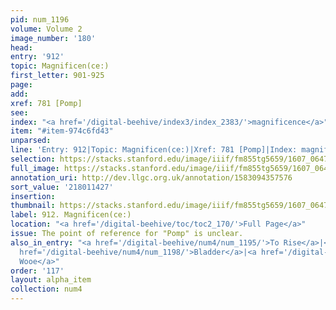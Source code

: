 ```yaml
---
pid: num_1196
volume: Volume 2
image_number: '180'
head:
entry: '912'
topic: Magnificen(ce:)
first_letter: 901-925
page:
add:
xref: 781 [Pomp]
see:
index: "<a href='/digital-beehive/index3/index_2383/'>magnificence</a>"
item: "#item-974c6fd43"
unparsed:
line: 'Entry: 912|Topic: Magnificen(ce:)|Xref: 781 [Pomp]|Index: magnificence|#item-974c6fd43'
selection: https://stacks.stanford.edu/image/iiif/fm855tg5659/1607_0647/933,1427,2812,228/full/0/default.jpg
full_image: https://stacks.stanford.edu/image/iiif/fm855tg5659/1607_0647/full/full/0/default.jpg
annotation_uri: http://dev.llgc.org.uk/annotation/1583094357576
sort_value: '218011427'
insertion:
thumbnail: https://stacks.stanford.edu/image/iiif/fm855tg5659/1607_0647/933,1427,600,180/250,/0/default.jpg
label: 912. Magnificen(ce:)
location: "<a href='/digital-beehive/toc/toc2_170/'>Full Page</a>"
issue: The point of reference for "Pomp" is unclear.
also_in_entry: "<a href='/digital-beehive/num4/num_1195/'>To Rise</a>|<a href='/digital-beehive/num4/num_1197/'>Gown</a>|<a
  href='/digital-beehive/num4/num_1198/'>Bladder</a>|<a href='/digital-beehive/num4/num_1199/'>To
  Wooe</a>"
order: '117'
layout: alpha_item
collection: num4
---
```

